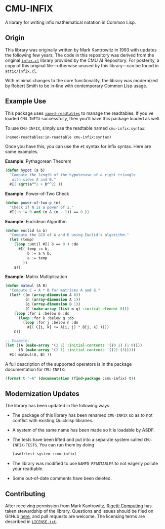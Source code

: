 # CMU-INFIX

A library for writing infix mathematical notation in Common Lisp.

## Origin

This library was originally written by Mark Kantrowitz in 1993 with updates the following few years. The code in this repository was derived from the original [`infix.cl`](https://www.cs.cmu.edu/Groups/AI/lang/lisp/code/syntax/infix/infix.cl) library provided by the CMU AI Repository. For posterity, a copy of this original file—otherwise unused by this library—can be found in [`attic/infix.cl`](attic/infix.cl).

With minimal changes to the core functionality, the library was modernized by Robert Smith to be in-line with contemporary Common Lisp usage.

## Example Use

This package uses [`named-readtables`](https://common-lisp.net/project/named-readtables) to manage the readtables. If you've loaded `CMU-INFIX` successfully, then you'll have this package loaded as well.

To use `CMU-INFIX`, simply use the readtable named `cmu-infix:syntax`:

```lisp
(named-readtables:in-readtable cmu-infix:syntax)
```

Once you have this, you can use the `#I` syntax for infix syntax. Here are some examples.

**Example**: Pythagorean Theorem

```lisp
(defun hypot (a b)
  "Compute the length of the hypotenuse of a right triangle
   with sides A and B."
  #I( sqrt(a^^2 + b^^2) ))
```

**Example**: Power-of-Two Check

```lisp
(defun power-of-two-p (n)
  "Check if N is a power of 2."
  #I( n != 0 and (n & (n - 1)) == 0 ))
```



**Example**: Euclidean Algorithm

```lisp
(defun euclid (a b)
  "Compute the GCD of A and B using Euclid's algorithm."
  (let (temp)
    (loop :until #I( b == 0 ) :do
      #I( temp := b,
          b := a % b,
          a := temp
        ))
    a))
```

**Example**: Matrix Multiplication

```lisp
(defun matmul (A B)
  "Compute C = A * B for matrices A and B."
  (let* ((m (array-dimension A 0))
         (n (array-dimension A 1))
         (q (array-dimension B 1))
         (C (make-array (list m q) :initial-element 0)))
    (loop :for i :below m :do
      (loop :for k :below q :do
        (loop :for j :below n :do
          #I( C[i, k] += A[i, j] * B[j, k] ))))
    C))

;; Example:
(let ((A (make-array '(2 2) :initial-contents '((0 1) (1 0))))
      (B (make-array '(2 1) :initial-contents '((2) (3)))))
  #I( matmul(A, B) ))
```

A full description of the supported operators is in the package documentation for `CMU-INFIX`:

```lisp
(format t "~A" (documentation (find-package :cmu-infix) t))
```

## Modernization Updates

The library has been updated in the following ways:

* The package of this library has been renamed `CMU-INFIX` so as to not conflict with existing Quicklisp libraries.

* A system of the same name has been made so it is loadable by ASDF.

* The tests have been lifted and put into a separate system called `CMU-INFIX-TESTS`. You can run them by doing

  ```lisp
  (asdf:test-system :cmu-infix)
  ```

* The library was modified to use `NAMED-READTABLES` to not eagerly pollute your readtable.

* Some out-of-date comments have been deleted.

## Contributing

After receiving permission from Mark Kantrowitz, [Rigetti Computing](http://rigetti.com/) has taken stewardship of the library. Questions and issues should be filed on GitHub [here](https://github.com/rigetticomputing/cmu-infix), and pull requests are welcome. The licensing terms are described in [`LICENSE.txt`](LICENSE.txt).
